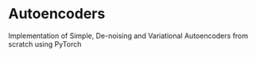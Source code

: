 # Autoencoders
Implementation of Simple, De-noising and Variational Autoencoders from scratch using PyTorch
